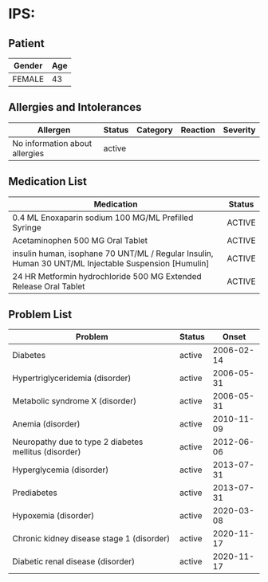 # IPS:

## Patient

|Gender|Age|
|---|---|
|FEMALE|43|

## Allergies and Intolerances

|Allergen|Status|Category|Reaction|Severity|
|---|---|---|---|---|
|No information about allergies|active||||

## Medication List

|Medication|Status|
|---|---|
|0.4 ML Enoxaparin sodium 100 MG/ML Prefilled Syringe|ACTIVE|
|Acetaminophen 500 MG Oral Tablet|ACTIVE|
|insulin human, isophane 70 UNT/ML / Regular Insulin, Human 30 UNT/ML Injectable Suspension [Humulin]|ACTIVE|
|24 HR Metformin hydrochloride 500 MG Extended Release Oral Tablet|ACTIVE|

## Problem List

|Problem|Status|Onset|
|---|---|---|
|Diabetes|active|2006-02-14|
|Hypertriglyceridemia (disorder)|active|2006-05-31|
|Metabolic syndrome X (disorder)|active|2006-05-31|
|Anemia (disorder)|active|2010-11-09|
|Neuropathy due to type 2 diabetes mellitus (disorder)|active|2012-06-06|
|Hyperglycemia (disorder)|active|2013-07-31|
|Prediabetes|active|2013-07-31|
|Hypoxemia (disorder)|active|2020-03-08|
|Chronic kidney disease stage 1 (disorder)|active|2020-11-17|
|Diabetic renal disease (disorder)|active|2020-11-17|
